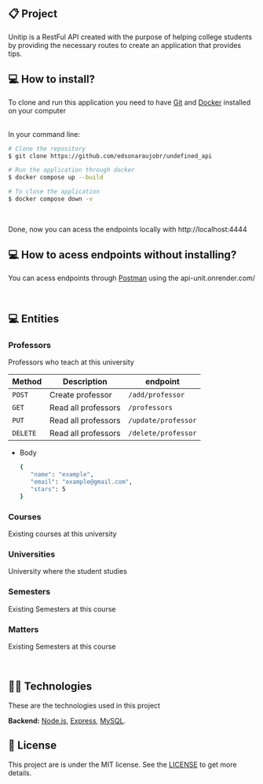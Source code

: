 ## 📋 Project

Unitip is a RestFul API created with the purpose of helping college students by providing the necessary routes to create an application that provides tips.
<br>

## 💻 How to install?

To clone and run this application you need to have [Git](https://git-scm.com) and [Docker](https://www.docker.com/) installed on your computer

<br>
In your command line:

```bash
# Clone the repository
$ git clone https://github.com/edsonaraujobr/undefined_api

# Run the application through docker
$ docker compose up --build

# To close the application
$ docker compose down -v
```
<br>

Done, now you can acess the endpoints locally with http://localhost:4444

## 💻 How to acess endpoints without installing?

You can acess endpoints through [Postman](https://postman.com/) using the api-unit.onrender.com/

<br>

## 💻 Entities

### Professors

Professors who teach at this university

Method | Description | endpoint
---|---|---
`POST`| Create professor | `/add/professor`
`GET`| Read all professors | `/professors`
`PUT`| Read all professors | `/update/professor`
`DELETE`| Read all professors | `/delete/professor`

* Body
  ```bash
  {
     "name": "example",
     "email": "example@gmail.com",
     "stars": 5
  }
  ```

### Courses

Existing courses at this university

### Universities

University where the student studies

### Semesters

Existing Semesters at this course

### Matters

Existing Semesters at this course

<br>

## 👨‍💻 Technologies

These are the technologies used in this project

**Backend:** [Node.js](https://nodejs.org/en/), [Express](https://expressjs.com/pt-br/), [MySQL](https://www.mysql.com/). <br>

## 📝 License

This project are is under the MIT license. See the [LICENSE](https://github.com/edsonaraujobr/undefined_api/blob/main/LICENSE) to get more details.












   




